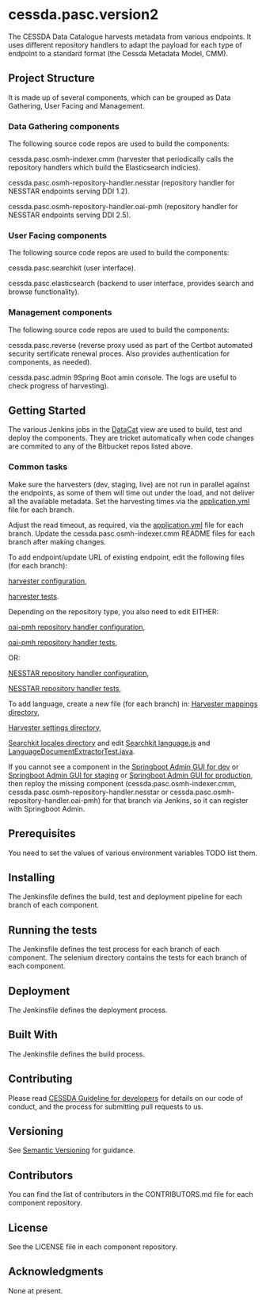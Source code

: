 # cessda.pasc.version2 

The CESSDA Data Catalogue harvests metadata from various endpoints. 
It uses different repository handlers to adapt the payload for each type of endpoint to a standard format (the Cessda Metadata Model, CMM). 

## Project Structure

It is made up of several components, which can be grouped as Data Gathering, User Facing and Management.

### Data Gathering components

The following source code repos are used to build the components:

cessda.pasc.osmh-indexer.cmm (harvester that periodically calls the repository handlers which build the Elasticsearch indicies). 

cessda.pasc.osmh-repository-handler.nesstar (repository handler for NESSTAR endpoints serving DDI 1.2).

cessda.pasc.osmh-repository-handler.oai-pmh (repository handler for NESSTAR endpoints serving DDI 2.5).


### User Facing components

The following source code repos are used to build the components:

cessda.pasc.searchkit (user interface).

cessda.pasc.elasticsearch (backend to user interface, provides search and browse functionality).



### Management components

The following source code repos are used to build the components:

cessda.pasc.reverse (reverse proxy used as part of the Certbot automated security sertificate renewal proces. Also provides authentication for components, as needed).

cessda.pasc.admin 9Spring Boot amin console. The logs are useful to check progress of harvesting).


## Getting Started

The various Jenkins jobs in the [DataCat](https://cit.cessda.eu/view/DataCat/) view are used to build, test and deploy the components. 
They are tricket automatically when code changes are commited to any of the Bitbucket repos listed above.


### Common tasks

Make sure the harvesters (dev, staging, live) are not run in parallel against the endpoints, as some of them will time out under the load, and not deliver all the available metadata. 
Set the harvesting times via the [application.yml](https://bitbucket.org/cessda/cessda.pasc.osmh-indexer.cmm/src/master/src/main/resources/application.yml) file for each branch.

Adjust the read timeout, as required, via the [application.yml](https://bitbucket.org/cessda/cessda.pasc.osmh-indexer.cmm/src/master/src/main/resources/application.yml) file for each branch. 
Update the cessda.pasc.osmh-indexer.cmm README files for each branch after making changes.

To add endpoint/update URL of existing endpoint, edit the following files (for each branch):

[harvester configuration](https://bitbucket.org/cessda/cessda.pasc.osmh-indexer.cmm/src/develop/src/main/resources/application.yml), 

[harvester tests](https://bitbucket.org/cessda/cessda.pasc.osmh-indexer.cmm/src/develop/src/test/java/eu/cessda/pasc/oci/repository/PascHarvesterDaoTest.java). 

Depending on the repository type, you also need to edit EITHER:

[oai-pmh repository handler configuration](https://bitbucket.org/cessda/cessda.pasc.osmh-repository-handler.oai-pmh/src/development/src/main/resources/application.yml), 

[oai-pmh repository handler tests](https://bitbucket.org/cessda/cessda.pasc.osmh-repository-handler.oai-pmh/src/development/src/test/java/eu/cessda/pasc/osmhhandler/oaipmh/configuration/HandlerConfigurationPropertiesTest.java), 

OR:

[NESSTAR repository handler configuration](https://bitbucket.org/cessda/cessda.pasc.osmh-repository-handler.nesstar/src/development/src/main/resources/application.yml), 

[NESSTAR repository handler tests](https://bitbucket.org/cessda/cessda.pasc.osmh-repository-handler.nesstar/src/development/src/test/java/eu/cessda/pasc/osmhhandler/nesstar/configuration/HandlerConfigurationPropertiesTest.java), 



To add language, create a new file (for each branch) in: 
[Harvester mappings directory](https://bitbucket.org/cessda/cessda.pasc.osmh-indexer.cmm/src/develop/src/main/resources/elasticsearch/mappings/), 

[Harvester settings directory](https://bitbucket.org/cessda/cessda.pasc.osmh-indexer.cmm/src/develop/src/main/resources/elasticsearch/settings/), 

[Searchkit locales directory](https://bitbucket.org/cessda/cessda.pasc.searchkit/src/master/src/locales/) and edit [Searchkit language.js](https://bitbucket.org/cessda/cessda.pasc.searchkit/src/dev/src/utilities/language.js) and [LanguageDocumentExtractorTest.java](https://bitbucket.org/cessda/cessda.pasc.osmh-indexer.cmm/src/develop/src/test/java/eu/cessda/pasc/oci/service/helpers/LanguageDocumentExtractorTest.java).


If you cannot see a component in the [Springboot Admin GUI for dev](https://datacatalogue-dev.cessda.eu/admin/#/) or [Springboot Admin GUI for staging](https://datacatalogue-staging.cessda.eu/admin/#/) or [Springboot Admin GUI for production](https://datacatalogue.cessda.eu/admin/#/),  
then reploy the missing component (cessda.pasc.osmh-indexer.cmm, cessda.pasc.osmh-repository-handler.nesstar or cessda.pasc.osmh-repository-handler.oai-pmh) for that branch via Jenkins, 
so it can register with Springboot Admin.

## Prerequisites

You need to set the values of various environment variables TODO list them.


## Installing

The Jenkinsfile defines the build, test and deployment pipeline for each branch of each component.


## Running the tests
 
The Jenkinsfile defines the test process for each branch of each component.
The selenium directory contains the tests for each branch of each component.


## Deployment

The Jenkinsfile defines the deployment process.


## Built With

The Jenkinsfile defines the build process.

## Contributing

Please read [CESSDA Guideline for developers](https://bitbucket.org/cessda/cessda.guidelines.cit/wiki/Developers) for details on our code of conduct, and the process for submitting pull requests to us.

## Versioning

See [Semantic Versioning](https://semver.org/) for guidance.

## Contributors

You can find the list of contributors in the CONTRIBUTORS.md file for each component repository.

## License

See the LICENSE file in each component repository.

## Acknowledgments

None at present.

